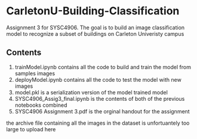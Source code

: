 # CarletonU-Building-Classification
Assignment 3 for SYSC4906. The goal is to build an image classification model to recognize a subset of buildings on Carleton Univeristy campus

## Contents
1. trainModel.ipynb contains all the code to build and train the model from samples images
2. deployModel.ipynb contains all the code to test the model with new images
3. model.pkl is a serialization version of the model trained model
4. SYSC4906_Assig3_final.ipynb is the contents of both of the previous notebooks combined
5. SYSC4906 Assignment 3.pdf is the orginal handout for the assignment

the archive file containing all the images in the dataset is unfortuantely too large to upload here

